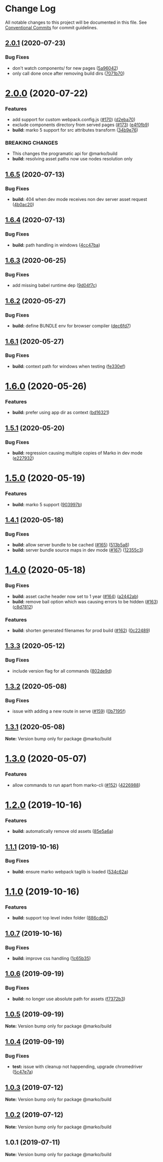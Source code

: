 # Change Log

All notable changes to this project will be documented in this file.
See [Conventional Commits](https://conventionalcommits.org) for commit guidelines.

## [2.0.1](https://github.com/marko-js/cli/compare/@marko/build@2.0.0...@marko/build@2.0.1) (2020-07-23)


### Bug Fixes

* don't watch components/ for new pages ([5a96042](https://github.com/marko-js/cli/commit/5a9604261f19e9dd32a2ffd9d7067706d75f590d))
* only call done once after removing build dirs ([7071b70](https://github.com/marko-js/cli/commit/7071b700bb992cb81f62eaffd9339d16a6cb7fca))





# [2.0.0](https://github.com/marko-js/cli/compare/@marko/build@1.6.5...@marko/build@2.0.0) (2020-07-22)


### Features

* add support for custom webpack.config.js ([#170](https://github.com/marko-js/cli/issues/170)) ([d2eba70](https://github.com/marko-js/cli/commit/d2eba708d2923763582187f770dd4729df315357))
* exclude components directory from served pages ([#173](https://github.com/marko-js/cli/issues/173)) ([e4f0fb9](https://github.com/marko-js/cli/commit/e4f0fb9af7ad8ebcec05eb7ac353d4c092d0d20b))
* **build:** marko 5 support for src attributes transform ([34b9e76](https://github.com/marko-js/cli/commit/34b9e76d76aed6fc763ebea2829d27d308051849))


### BREAKING CHANGES

* This changes the programatic api for @marko/build
* **build:** resolving asset paths now use nodes resolution only





## [1.6.5](https://github.com/marko-js/cli/compare/@marko/build@1.6.4...@marko/build@1.6.5) (2020-07-13)


### Bug Fixes

* **build:** 404 when dev mode receives non dev server asset request ([4b0ac20](https://github.com/marko-js/cli/commit/4b0ac20cbddaa5843888298d82d90733eef05ad5))





## [1.6.4](https://github.com/marko-js/cli/compare/@marko/build@1.6.3...@marko/build@1.6.4) (2020-07-13)


### Bug Fixes

* **build:** path handling in windows ([4cc47ba](https://github.com/marko-js/cli/commit/4cc47ba2235e8a21f71df745e475a5fbca86e0dc))





## [1.6.3](https://github.com/marko-js/cli/compare/@marko/build@1.6.2...@marko/build@1.6.3) (2020-06-25)


### Bug Fixes

* add missing babel runtime dep ([9d04f7c](https://github.com/marko-js/cli/commit/9d04f7cbf4a21aabf01f4aac3aaf2c8a97d31253))





## [1.6.2](https://github.com/marko-js/cli/compare/@marko/build@1.6.1...@marko/build@1.6.2) (2020-05-27)


### Bug Fixes

* **build:** define BUNDLE env for browser compiler ([dec6fd7](https://github.com/marko-js/cli/commit/dec6fd7bc9eaee529ca0951b19cf670e5dbe1d86))





## [1.6.1](https://github.com/marko-js/cli/compare/@marko/build@1.6.0...@marko/build@1.6.1) (2020-05-27)


### Bug Fixes

* **build:** context path for windows when testing ([fe330ef](https://github.com/marko-js/cli/commit/fe330efa2320f9d0f8d267fcde4bc2aa7fb2ef0c))





# [1.6.0](https://github.com/marko-js/cli/compare/@marko/build@1.5.1...@marko/build@1.6.0) (2020-05-26)


### Features

* **build:** prefer using app dir as context ([bd16321](https://github.com/marko-js/cli/commit/bd1632190826e2556d914f412be7f9253e7e2ba5))





## [1.5.1](https://github.com/marko-js/cli/compare/@marko/build@1.5.0...@marko/build@1.5.1) (2020-05-20)


### Bug Fixes

* **build:** regression causing multiple copies of Marko in dev mode ([e227932](https://github.com/marko-js/cli/commit/e227932b734bd56bf318d3fbe3be6a491db07d88))





# [1.5.0](https://github.com/marko-js/cli/compare/@marko/build@1.4.1...@marko/build@1.5.0) (2020-05-19)


### Features

* **build:** marko 5 support ([903997b](https://github.com/marko-js/cli/commit/903997b37ee06fdfbf92c8f13559f3f1fe0e3416))





## [1.4.1](https://github.com/marko-js/cli/compare/@marko/build@1.4.0...@marko/build@1.4.1) (2020-05-18)


### Bug Fixes

* **build:** allow server bundle to be cached ([#165](https://github.com/marko-js/cli/issues/165)) ([513b5a8](https://github.com/marko-js/cli/commit/513b5a83cab57e876d85fa30c29575289f92aa53))
* **build:** server bundle source maps in dev mode ([#167](https://github.com/marko-js/cli/issues/167)) ([12355c3](https://github.com/marko-js/cli/commit/12355c3006ad8ffe812c4d0f270f3f4191388e64))





# [1.4.0](https://github.com/marko-js/cli/compare/@marko/build@1.3.3...@marko/build@1.4.0) (2020-05-18)


### Bug Fixes

* **build:** asset cache header now set to 1 year ([#164](https://github.com/marko-js/cli/issues/164)) ([a2442ab](https://github.com/marko-js/cli/commit/a2442ab07fd09dae9ce687413a5c5f031dcbbfbc))
* **build:** remove bail option which was causing errors to be hidden ([#163](https://github.com/marko-js/cli/issues/163)) ([c8d7812](https://github.com/marko-js/cli/commit/c8d781287cd699963b63cb65d4075834b6fd23e7))


### Features

* **build:** shorten generated filenames for prod build ([#162](https://github.com/marko-js/cli/issues/162)) ([0c22489](https://github.com/marko-js/cli/commit/0c224897bbbfc3a12561da5ac3961c7368b3c93a))





## [1.3.3](https://github.com/marko-js/cli/compare/@marko/build@1.3.2...@marko/build@1.3.3) (2020-05-12)


### Bug Fixes

* include version flag for all commands ([802de9d](https://github.com/marko-js/cli/commit/802de9daa9e70b2912b5a718352f667d7bc2eb03))





## [1.3.2](https://github.com/marko-js/cli/compare/@marko/build@1.3.1...@marko/build@1.3.2) (2020-05-08)


### Bug Fixes

* issue with adding a new route in serve ([#159](https://github.com/marko-js/cli/issues/159)) ([0b7195f](https://github.com/marko-js/cli/commit/0b7195fba89bd3e29cc30dad907b11e10fef054c))





## [1.3.1](https://github.com/marko-js/cli/compare/@marko/build@1.3.0...@marko/build@1.3.1) (2020-05-08)

**Note:** Version bump only for package @marko/build





# [1.3.0](https://github.com/marko-js/cli/compare/@marko/build@1.2.0...@marko/build@1.3.0) (2020-05-07)


### Features

* allow commands to run apart from marko-cli ([#152](https://github.com/marko-js/cli/issues/152)) ([4226988](https://github.com/marko-js/cli/commit/42269889bdf89e3811e465852ad0061e8e06cd03))





# [1.2.0](https://github.com/marko-js/cli/compare/@marko/build@1.1.1...@marko/build@1.2.0) (2019-10-16)


### Features

* **build:** automatically remove old assets ([85e5a6a](https://github.com/marko-js/cli/commit/85e5a6a))





## [1.1.1](https://github.com/marko-js/cli/compare/@marko/build@1.1.0...@marko/build@1.1.1) (2019-10-16)


### Bug Fixes

* **build:** ensure marko webpack taglib is loaded ([534c62a](https://github.com/marko-js/cli/commit/534c62a))





# [1.1.0](https://github.com/marko-js/cli/compare/@marko/build@1.0.7...@marko/build@1.1.0) (2019-10-16)


### Features

* **build:** support top level index folder ([886cdb2](https://github.com/marko-js/cli/commit/886cdb2))





## [1.0.7](https://github.com/marko-js/cli/compare/@marko/build@1.0.6...@marko/build@1.0.7) (2019-10-16)


### Bug Fixes

* **build:** improve css handling ([1c65b35](https://github.com/marko-js/cli/commit/1c65b35))





## [1.0.6](https://github.com/marko-js/cli/compare/@marko/build@1.0.5...@marko/build@1.0.6) (2019-09-19)


### Bug Fixes

* **build:** no longer use absolute path for assets ([f7372b3](https://github.com/marko-js/cli/commit/f7372b3))





## [1.0.5](https://github.com/marko-js/cli/compare/@marko/build@1.0.4...@marko/build@1.0.5) (2019-09-19)

**Note:** Version bump only for package @marko/build





## [1.0.4](https://github.com/marko-js/cli/compare/@marko/build@1.0.3...@marko/build@1.0.4) (2019-09-19)


### Bug Fixes

* **test:** issue with cleanup not happending, upgrade chromedriver ([5c47e7a](https://github.com/marko-js/cli/commit/5c47e7a))





## [1.0.3](https://github.com/marko-js/cli/compare/@marko/build@1.0.2...@marko/build@1.0.3) (2019-07-12)

**Note:** Version bump only for package @marko/build





## [1.0.2](https://github.com/marko-js/cli/compare/@marko/build@1.0.1...@marko/build@1.0.2) (2019-07-12)

**Note:** Version bump only for package @marko/build





## 1.0.1 (2019-07-11)

**Note:** Version bump only for package @marko/build
